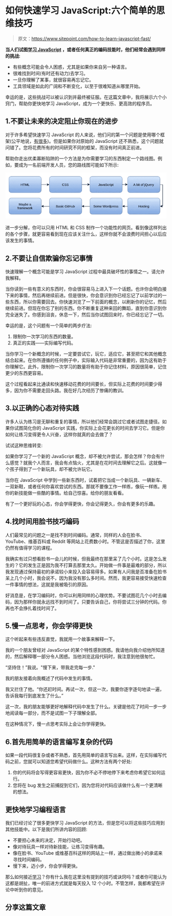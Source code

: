 # 如何快速学习 JavaScript:六个简单的思维技巧

> 原文：<https://www.sitepoint.com/how-to-learn-javascript-fast/>

**当人们试图[学习 JavaScript](https://www.sitepoint.com/learn-to-code-with-javascript-the-most-popular-programming-language-on-earth/) ，或者任何真正的编码技能时，他们经常会遇到同样的挑战:**

*   有些概念可能会令人困惑，尤其是如果你来自另一种语言。
*   很难找到时间(有时还有动力)去学习。
*   一旦你理解了某事，就很容易再忘记它。
*   工具领域是如此的广阔和不断变化，以至于很难知道从哪里开始。

幸运的是，这些挑战可以被认识到并最终被征服。在这篇文章中，我将展示六个小窍门，帮助你更快地学习 JavaScript，成为一个更快乐、更高效的程序员。

## 1.不要让未来的决定阻止你现在的进步

对于许多希望快速学习 JavaScript 的人来说，他们问的第一个问题是使用哪个框架(公平地说，[有很多](http://www.cssauthor.com/javascript-frameworks/))。但是如果你对原始的 JavaScript 还不熟悉，这个问题就问错了。您将花费所有的时间研究不同的框架，而没有时间真正前进。

帮助你走出优柔寡断陷阱的一个方法是为你需要学习的东西制定一个路线图。例如，要成为一名前端开发人员，您的路线图可能如下所示:

![Road map to become a front-end developer: HTML, CSS, JavaScript, jQuery, Hosting, WordPress, GitHub, Framework.](img/4f3933078bbd9be2003d65814addb0db.png)

进一步分解，你可以只用 HTML 和 CSS 制作一个功能性的网页。看到像这样列出的各个步骤，就更容易看到现在应该关注什么，这样你就不会浪费时间担心以后应该发生的事情。

## 2.不要让自信欺骗你忘记事情

快速理解一个概念可能是学习 JavaScript 过程中最具破坏性的事情之一。请允许我解释。

当你读到一些有意义的东西时，你会很容易马上进入下一个话题。也许你会明白接下来的事情，然后再继续前进。但是很快，你会意识到你已经忘记了以前学过的一些东西，所以你需要回去。你快速浏览了一下前面的概念，以刷新你的记忆，然后继续前进。但现在你忘了别的东西。你不断重复这种来回的舞蹈，直到你意识到你完全迷失了。你感到沮丧，休息一下，然后当你试图回来时，你已经忘记了一切。

幸运的是，这个问题有一个简单的两步疗法:

1.  限制你一次学习的东西的数量。
2.  真正的实践——实际编写代码。

当你学习一个新概念的时候，一定要尝试它，玩它，适应它，甚至把它和其他概念结合起来。在你所遵循的任何例子中，实际输入代码是非常重要的，因为这有助于你理解它。此外，限制你一次学习的数量将有助于你记住材料，原因很简单，记住更少的东西更容易。

这个过程看起来比通读和快速移动花费的时间要长，但实际上花费的时间要少得多，因为你不需要走回头路。我在好几次经历了惨痛的教训。

## 3.以正确的心态对待实践

许多人认为练习是无聊和重复的事情，所以他们经常会跳过它或者试图走捷径。如果你试图简化你的 JavaScript 实践，你实际上会花更长的时间去学习它。但是你如何让练习变得更令人兴奋，这样你就真的会去做了？

试试这种思维转变:

如果你学习了一个新的 JavaScript 概念，却不被允许尝试，那会怎样？你会有什么感觉？就我个人而言，我会有点恼火，尤其是在花时间去理解它之后。这就像一个孩子得到了一个新玩具，却不被允许玩它。

当你在 JavaScript 中学到一些新东西时，试着把它当成一个新玩具、一辆新车、一双新鞋，或者任何你喜欢尝试的东西。那就不要像工作一样练，像玩一样练。用你的新技能做一些酷的事情。给自己惊喜。给你的朋友看看。

有了一个更好玩的心态，你会学得更快，你会记得更久，你会有更多的乐趣。

## 4.找时间用脸书技巧编码

人们最常见的问题之一是找不到时间编码。通常，同样的人会在脸书、YouTube、维基百科或 Reddit 等网站上花费数小时。不管这是否描述了你，这里仍然有值得学习的课程。

我确实有过只想看脸书一会儿的时候，但我最终在那里呆了几个小时。这是怎么发生的？它的发生正是因为我不打算去那里太久。开始做一件事是最难的部分，所以我发现通过保持最初的承诺较小来投入会容易得多。如果有人问我是否准备在脸书呆上几个小时，我会说不，因为我没有那么多时间。然而，我更容易接受快速检查一件事情的想法，这就是我被吸引的原因。

好消息是，在学习编码时，你可以利用同样的心理优势。不要试图花几个小时去编码，因为那样你就永远找不到时间了。只要告诉自己，你将尝试三分钟的代码。你再也不会挣扎着找时间了。

## 5.慢一点思考，你会学得更快

这个听起来有些违反直觉，我就用一个故事来解释一下。

我的一个朋友曾经对 JavaScript 的某个特性感到困惑。我请他向我介绍他所知道的，然后解释哪一部分令人困惑。当他浏览这段代码时，我注意到他很匆忙。

“坚持住！”我说。"慢下来，带我走完每一步."

我的朋友接着向我概述了代码中发生的事情。

我又拦住了他。“你还赶时间。再试一次，但这一次，我要你逐字逐句地读一遍，告诉我每行到底发生了什么。”

这一次，我的朋友能够更好地解释代码中发生了什么。关键是他花了时间一步一步地阅读每一部分，而不是试图一下子理解全部。

在这种情况下，慢一点思考实际上会让你学得更快。

## 6.首先用简单的语言编写复杂的代码

如果一段代码很复杂或者不熟悉，首先用简单的语言写出来。这样，在实际编写代码之前，您就可以知道您希望代码做什么。这种方法有两个好处:

1.  你的代码将会写得更容易更快，因为你不必不停地停下来考虑你希望它如何运行。
2.  您将在 bug 发生之前捕捉到它们，因为您将对代码应该做什么有一个更清晰的想法。

## 更快地学习编程语言

我们已经讨论了很多更快学习 JavaScript 的方法，但是您可以将这些技巧应用到其他技能中。以下是我们所讲内容的回顾:

*   不要担心未来的决定，开始行动吧。
*   像对待玩具一样对待新技能，让练习变得有趣。
*   像在脸书、YouTube 或维基百科这样的网站上一样，通过做出微小的承诺来寻找时间编码。
*   慢下来，迈小步，你会学得更快。

那么如何接近[学习](https://www.sitepoint.com/how-to-learn-anything/)？你有什么我在这里没有提到的技巧或诀窍吗？或者你可能认为这都是胡扯，唯一的前进方式就是每天投入 12 个小时。不管怎样，我都希望在评论中听到你的意见。

## 分享这篇文章
